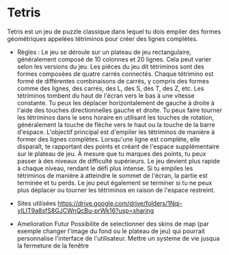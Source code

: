 # Tetris

Tetris est un jeu de puzzle classique dans lequel tu dois empiler des formes géométriques appelées tétriminos pour créer des lignes complètes. 

- Règles :
Le jeu se déroule sur un plateau de jeu rectangulaire, généralement composé de 10 colonnes et 20 lignes. Cela peut varier selon les versions du jeu.
Les pièces du jeu dit tétriminos sont des formes composées de quatre carrés connectés. Chaque tétrimino est formé de différentes combinaisons de carrés, y compris des formes comme des lignes, des carrés, des L, des S, des T, des Z, etc.
Les tétriminos tombent du haut de l'écran vers le bas à une vitesse constante. Tu peux les déplacer horizontalement de gauche à droite à l'aide des touches directionnelles gauche et droite.
Tu peux faire tourner les tétriminos dans le sens horaire en utilisant les touches de rotation, généralement la touche de flèche vers le haut ou la touche de la barre d'espace.
L'objectif principal est d'empiler les tétriminos de manière à former des lignes complètes. Lorsqu'une ligne est complète, elle disparaît, te rapportant des points et créant de l'espace supplémentaire sur le plateau de jeu.
À mesure que tu marques des points, tu peux passer à des niveaux de difficulté supérieurs. Le jeu devient plus rapide à chaque niveau, rendant le défi plus intense.
Si tu empiles les tétriminos de manière à atteindre le sommet de l'écran, la partie est terminée et tu perds. Le jeu peut également se terminer si tu ne peux plus déplacer ou tourner les tétriminos en raison de l'espace restreint.

- Sites utilisées
https://drive.google.com/drive/folders/1Nqj-yILIT9a8sfS8GJCWnQcBu-prWk16?usp=sharing

- Amelioration Futur
Possibilite de selectionner des skins de map (par exemple changer l'image du fond ou le plateau de jeu) qui pourrait personnalise l'interface de l'utilisateur.
Mettre un systeme de vie jusqua la fermeture de la fenêtre
